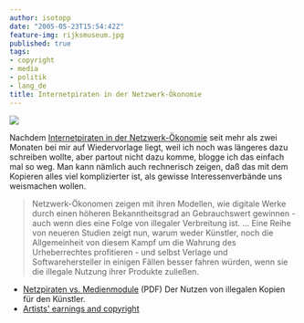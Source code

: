 ```yaml
---
author: isotopp
date: "2005-05-23T15:54:42Z"
feature-img: rijksmuseum.jpg
published: true
tags:
- copyright
- media
- politik
- lang_de
title: Internetpiraten in der Netzwerk-Ökonomie
---
```

![](https://blog.koehntopp.info/uploads/piraten.jpg)

Nachdem
[Internetpiraten in der Netzwerk-Ökonomie](http://www.heise.de/tp/r4/artikel/19/19679/1.html) seit
mehr als zwei Monaten bei mir auf Wiedervorlage liegt, weil ich noch was
längeres dazu schreiben wollte, aber partout nicht dazu komme, blogge ich
das einfach mal so weg. Man kann nämlich auch rechnerisch zeigen, daß das
mit dem Kopieren alles viel komplizierter ist, als gewisse
Interessenverbände uns weismachen wollen.

> Netzwerk-Ökonomen zeigen mit ihren Modellen, wie digitale Werke durch
> einen höheren Bekanntheitsgrad an Gebrauchswert gewinnen - auch wenn dies
> eine Folge von illegaler Verbreitung ist. ... Eine Reihe von neueren
> Studien zeigt nun, warum weder Künstler, noch die Allgemeinheit von diesem
> Kampf um die Wahrung des Urheberrechtes profitieren - und selbst Verlage
> und Softwarehersteller in einigen Fällen besser fahren würden, wenn sie
> die illegale Nutzung ihrer Produkte zuließen.

- [Netzpiraten vs. Medienmodule](http://www.wz-berlin.de/publikation/pdf/wm107/26.pdf) (PDF) Der Nutzen von illegalen Kopien für den   Künstler.
- [Artists' earnings and copyright](http://www.firstmonday.org/issues/issue10_1/kretschmer/index.html)
